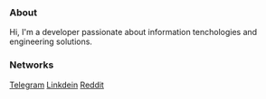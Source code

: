 ### About
Hi, I'm a developer passionate about information tenchologies and engineering solutions.

### Networks
[Telegram](https://t.me/kylym_maratov)
[Linkdein](https://www.linkedin.com/in/kylym-maratov/)
[Reddit](https://www.reddit.com/user/kylym_mr)

